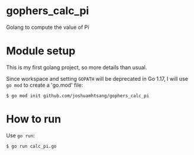 # gophers_calc_pi
Golang to compute the value of Pi

# Module setup
This is my first golang project, so more details than usual.

Since workspace and setting `GOPATH` will be deprecated in Go 1.17, I will use `go mod` to create a 'go.mod' file:
```
$ go mod init github.com/joshuamhtsang/gophers_calc_pi
```

# How to run
Use `go run`:
```
$ go run calc_pi.go
```
